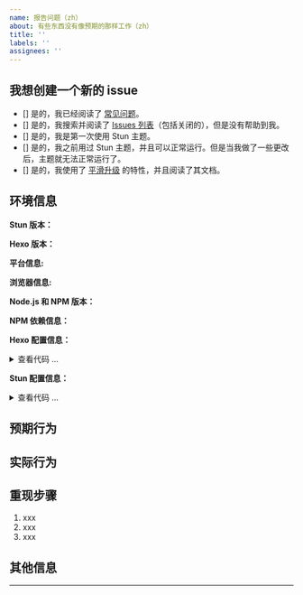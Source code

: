 ```yaml
---
name: 报告问题（zh）
about: 有些东西没有像预期的那样工作（zh）
title: ''
labels: ''
assignees: ''
---
```


<!-- 注意：请按照此模版提供相关信息 -->

## 我想创建一个新的 issue

<!-- 将 [] 换成 [x] 来选择 -->
- [] 是的，我已经阅读了 [常见问题](https://github.com/liuyib/hexo-theme-stun/blob/master/FAQ.md)。
- [] 是的，我搜索并阅读了 [Issues 列表](https://github.com/liuyib/hexo-theme-stun/issues)（包括关闭的），但是没有帮助到我。
- [] 是的，我是第一次使用 Stun 主题。
- [] 是的，我之前用过 Stun 主题，并且可以正常运行。但是当我做了一些更改后，主题就无法正常运行了。
- [] 是的，我使用了 [平滑升级](https://liuyib.github.io/hexo-theme-stun/zh-CN/advanced/advanced.html#%E5%B9%B3%E6%BB%91%E5%8D%87%E7%BA%A7) 的特性，并且阅读了其文档。

## 环境信息

**Stun 版本：**


**Hexo 版本：**


<!-- Windows / macOS / Linux / Android / iOS -->
<!-- 例如：Windows 10, iOS 12 -->
**平台信息:**


<!-- Chrome / Safari / FireFox / ... -->
<!-- 例如：Chrome 83, FireFox 80 -->
**浏览器信息:**


<!-- 执行 `node -v && npm -v`，将输出的信息粘贴在这里 -->
**Node.js 和 NPM 版本：**


<!-- 进入 Hexo 目录，执行 `npm ls --depth 0`，将输出的信息粘贴在这里 -->
**NPM 依赖信息：**


**Hexo 配置信息：**

<details>
<summary>查看代码 ...</summary>

<!-- 将 Hexo 的 '_config.yml' 中的配置粘贴在这里 -->
```yml

```
</details>

**Stun 配置信息：**

<details>
<summary>查看代码 ...</summary>

<!-- 将 Stun 的 '_config.yml' 中的配置粘贴在这里 -->
```yml

```
</details>

## 预期行为


## 实际行为


## 重现步骤

<!-- 请尽量提供截图，来帮助我定位问题 -->
1. xxx
2. xxx
3. xxx

## 其他信息


---

<!--
喜欢 hexo-theme-stun 吗？ 考虑一下给它点个 star 来支持它吧！你的支持是对我最大的鼓励！
-->
